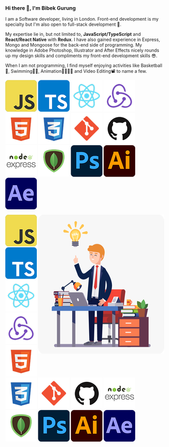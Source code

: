 ### Hi there 👋, I'm Bibek Gurung

I am a Software developer, living in London. Front-end development is my specialty but I'm also open to full-stack development 🚀.

My expertise lie in, but not limited to,  **JavaScript/TypeScript** and **React/React Native** with **Redux**. I have also gained experience in Express, Mongo and Mongoose for the back-end side of programming. My knowledge in Adobe Photoshop, Illustrator and After Effects nicely rounds up my design skills and compliments my front-end development skills 😎.

When I am not programming, I find myself enjoying activities like Basketball🏀, Swimming🏊‍♀️, Animation🏃‍♀️🏃‍♂️ and Video Editing📽 to name a few.

<code><img height="100" alt="JavaScript" src="./assets/js_icon.png"></code>
<code><img height="100" alt="TypeScript" src="./assets/ts_icon.png"></code>
<code><img height="100" alt="React" src="./assets/react_icon.png"></code>
<code><img height="100" alt="Redux" src="./assets/redux_icon.png"></code>
<code><img height="100" alt="HTML5" src="./assets/html5_icon.png"></code>
<code><img height="100" alt="CSS3" src="./assets/css3_icon.png"></code>
<code><img height="100" alt="Git" src="./assets/git_icon.png"></code>
<code><img height="100" alt="Github" src="./assets/github_icon.png"></code>
<code><img height="100" alt="Express" src="./assets/express_icon.png"></code>
<code><img height="100" alt="MongoDB" src="./assets/mongodb_icon.png"></code>
<code><img height="100" alt="Photoshop" src="./assets/photoshop_icon.png"></code>
<code><img height="100" alt="Illustrator" src="./assets/illustrator_icon.png"></code>
<code><img height="100" alt="After Effects" src="./assets/aftereffects_icon.png"></code>

<img align="right" alt="illustration of web developer with laptop" src="./assets/clipart.png" width="400" height="440" />

![JavaScript][JavaScript] ![TypeScript][TypeScript] ![React][React] ![Redux][Redux] ![HTML5][HTML5] ![CSS3][CSS3] ![Git][Git] ![Github][Github] ![Express][Express] ![MongoDB][MongoDB] ![Photoshop][Photoshop] ![Illustrator ][Illustrator ] ![After Effects][After Effects]

[JavaScript]: https://github.com/bibekgurunguh/bibekgurunguh/blob/main/assets/js_icon.png
[TypeScript]:https://github.com/bibekgurunguh/bibekgurunguh/blob/main/assets/ts_icon.png
[React]:https://github.com/bibekgurunguh/bibekgurunguh/blob/main/assets/react_icon.png
[ Redux ]: https://github.com/bibekgurunguh/bibekgurunguh/blob/main/assets/redux_icon.png
[HTML5]:https://github.com/bibekgurunguh/bibekgurunguh/blob/main/assets/html5_icon.png
[CSS3]:https://github.com/bibekgurunguh/bibekgurunguh/blob/main/assets/css3_icon.png
[Git]:https://github.com/bibekgurunguh/bibekgurunguh/blob/main/assets/git_icon.png
[Github]:https://github.com/bibekgurunguh/bibekgurunguh/blob/main/assets/github_icon.png
[ Express ]:  https://github.com/bibekgurunguh/bibekgurunguh/blob/main/assets/express_icon.png
[MongoDB]:https://github.com/bibekgurunguh/bibekgurunguh/blob/main/assets/mongodb_icon.png
[Photoshop]: https://github.com/bibekgurunguh/bibekgurunguh/blob/main/assets/photoshop_icon.png
[ Illustrator ]: https://github.com/bibekgurunguh/bibekgurunguh/blob/main/assets/illustrator_icon.png
[ After Effects ]: https://github.com/bibekgurunguh/bibekgurunguh/blob/main/assets/aftereffects_icon.png
[ clipart ]: https://github.com/bibekgurunguh/bibekgurunguh/blob/main/assets/clipart.png









<!--
**bibekgurunguh/bibekgurunguh** is a ✨ _special_ ✨ repository because its `README.md` (this file) appears on your GitHub profile.

Here are some ideas to get you started:

- 🔭 I’m currently working on ...
- 🌱 I’m currently learning ...
- 👯 I’m looking to collaborate on ...
- 🤔 I’m looking for help with ...
- 💬 Ask me about ...
- 📫 How to reach me: ...
- 😄 Pronouns: ...
- ⚡ Fun fact: ...
-->
